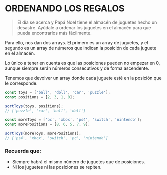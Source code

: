 # ORDENANDO LOS REGALOS

> El día se acerca y Papá Noel tiene el almacén de juguetes hecho un desastre. Ayúdale a ordenar los juguetes en el almacén para que pueda encontrarlos más fácilmente.

Para ello, nos dan dos arrays. El primero es un array de juguetes, y el segundo es un array de números que indican la posición de cada juguete en el almacén.

Lo único a tener en cuenta es que las posiciones pueden no empezar en 0, aunque siempre serán números consecutivos y de forma ascendente.

Tenemos que devolver un array donde cada juguete esté en la posición que le corresponde.

```javascript
const toys = ['ball', 'doll', 'car', 'puzzle'];
const positions = [2, 3, 1, 0];

sortToys(toys, positions);
// ['puzzle', 'car', 'ball', 'doll']

const moreToys = ['pc', 'xbox', 'ps4', 'switch', 'nintendo'];
const morePositions = [8, 6, 5, 7, 9];

sortToys(moreToys, morePositions);
// ['ps4', 'xbox', 'switch', 'pc', 'nintendo']
```

### Recuerda que:

-  Siempre habrá el mismo número de juguetes que de posiciones.
-  Ni los juguetes ni las posiciones se repiten.
